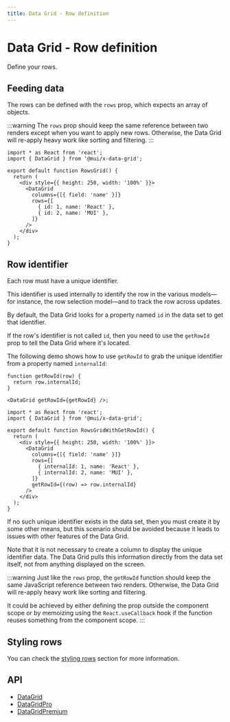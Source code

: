 ```yaml
---
title: Data Grid - Row definition
---
```


# Data Grid - Row definition

Define your rows.

## Feeding data

The rows can be defined with the `rows` prop, which expects an array of objects.

:::warning
The `rows` prop should keep the same reference between two renders except when you want to apply new rows.
Otherwise, the Data Grid will re-apply heavy work like sorting and filtering.
:::

```tsx
import * as React from 'react';
import { DataGrid } from '@mui/x-data-grid';

export default function RowsGrid() {
  return (
    <div style={{ height: 250, width: '100%' }}>
      <DataGrid
        columns={[{ field: 'name' }]}
        rows={[
          { id: 1, name: 'React' },
          { id: 2, name: 'MUI' },
        ]}
      />
    </div>
  );
}

```

## Row identifier

Each row must have a unique identifier.

This identifier is used internally to identify the row in the various models—for instance, the row selection model—and to track the row across updates.

By default, the Data Grid looks for a property named `id` in the data set to get that identifier.

If the row's identifier is not called `id`, then you need to use the `getRowId` prop to tell the Data Grid where it's located.

The following demo shows how to use `getRowId` to grab the unique identifier from a property named `internalId`:

```tsx
function getRowId(row) {
  return row.internalId;
}

<DataGrid getRowId={getRowId} />;
```

```tsx
import * as React from 'react';
import { DataGrid } from '@mui/x-data-grid';

export default function RowsGridWithGetRowId() {
  return (
    <div style={{ height: 250, width: '100%' }}>
      <DataGrid
        columns={[{ field: 'name' }]}
        rows={[
          { internalId: 1, name: 'React' },
          { internalId: 2, name: 'MUI' },
        ]}
        getRowId={(row) => row.internalId}
      />
    </div>
  );
}

```

If no such unique identifier exists in the data set, then you must create it by some other means, but this scenario should be avoided because it leads to issues with other features of the Data Grid.

Note that it is not necessary to create a column to display the unique identifier data.
The Data Grid pulls this information directly from the data set itself, not from anything displayed on the screen.

:::warning
Just like the `rows` prop, the `getRowId` function should keep the same JavaScript reference between two renders.
Otherwise, the Data Grid will re-apply heavy work like sorting and filtering.

It could be achieved by either defining the prop outside the component scope or by memoizing using the `React.useCallback` hook if the function reuses something from the component scope.
:::

## Styling rows

You can check the [styling rows](/x/react-data-grid/style/#styling-rows) section for more information.

## API

- [DataGrid](/x/api/data-grid/data-grid/)
- [DataGridPro](/x/api/data-grid/data-grid-pro/)
- [DataGridPremium](/x/api/data-grid/data-grid-premium/)
